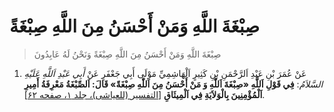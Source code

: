 # صِبْغَةَ اللَّهِ وَمَنْ أَحْسَنُ مِنَ اللَّهِ صِبْغَةً

> صِبْغَةَ اللَّهِ وَمَنْ أَحْسَنُ مِنَ اللَّهِ صِبْغَةً وَنَحْنُ لَهُ عَابِدُونَ

1. عَنْ عُمَرَ بْنِ عَبْدِ اَلرَّحْمَنِ بْنِ كَثِيرٍ اَلْهَاشِمِيِّ مَوْلَى أَبِي جَعْفَرٍ عَنْ _أَبِي عَبْدِ اَللَّهِ
   عَلَيْهِ السَّلاَمُ_: **فِي قَوْلِ اَللَّهِ «صِبْغَةَ اَللّٰهِ وَ مَنْ أَحْسَنُ مِنَ اَللّٰهِ صِبْغَةً» قَالَ:
   اَلصِّبْغَةُ مَعْرِفَةُ أَمِيرِ اَلْمُؤْمِنِينَ بِالْوَلاَيَةِ فِي اَلْمِيثَاقِ** [[التفسير
   (للعیاشی)، جلد ۱، صفحه ۶۲][1]].

[1]: http://noo.rs/XVwSf
